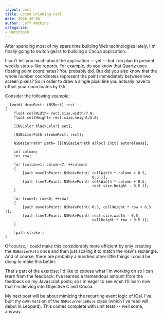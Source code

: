 ```yaml
---
layout: post
title: Cocoa Drinking Fool
date: 2006-10-06
author: Jeff Watkins
categories:
- Macintosh
---
```


After spending most of my spare time building Web technologies lately, I'm
finally going to switch gears to building a Cocoa application.

<!--more-->

I can't tell you much about the application -- yet -- but I do plan to present
weekly status-like reports. For example, do you know that Quartz uses floating
point coordinates? You probably did. But did you also know that the whole
number coordinates represent the point immediately between two screen pixels?
So in order to draw a single pixel line you actually have to offset your
coordinates by 0.5.

Consider the following example:

    - (void) drawRect: (NSRect) rect
    {
        float cellWidth= rect.size.width/7.0;
        float cellHeight= rect.size.height/5.0;

        [[NSColor blackColor] set];

        [NSBezierPath strokeRect: rect];

        NSBezierPath* path= [[[NSBezierPath alloc] init] autorelease];

        int column;
        int row;

        for (column=1; column<7; ++column)
        {
            [path moveToPoint: NSMakePoint( cellWidth * column + 0.5,
                                            0.5 )];
            [path lineToPoint: NSMakePoint( cellWidth * column + 0.5,
                                            rect.size.height - 0.5 )];
        }

        for (row=1; row<5; ++row)
        {
            [path moveToPoint: NSMakePoint( 0.5, cellHeight * row + 0.5 )];
            [path lineToPoint: NSMakePoint( rect.size.width - 0.5,
                                            cellHeight * row + 0.5 )];
        }

        [path stroke];
    }

Of course, I could make this considerably more efficient by only creating the
`NSBezierPath` once and then just scaling it to match the view's rectangle. And
of course, there are probably a hundred other little things I could be doing to
make this better.

That's part of the exercise: I'd like to expose what I'm working on so I can
learn from the feedback. I've learned a tremendous amount from the feedback on
my Javascript posts; so I'm eager to see what I'll learn now that I'm delving
into Objective C and Cocoa.

My next post will be about mimicing the recurring event logic of iCal. I've
built my own version of the `NSRecurrenceRule` class (which I've read will
debut in Leopard). This comes complete with unit tests -- well some, anyway.

